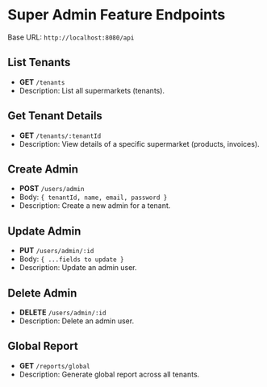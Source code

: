 # Super Admin Feature Endpoints

Base URL: `http://localhost:8080/api`

## List Tenants
- **GET** `/tenants`
- Description: List all supermarkets (tenants).

## Get Tenant Details
- **GET** `/tenants/:tenantId`
- Description: View details of a specific supermarket (products, invoices).

## Create Admin
- **POST** `/users/admin`
- Body: `{ tenantId, name, email, password }`
- Description: Create a new admin for a tenant.

## Update Admin
- **PUT** `/users/admin/:id`
- Body: `{ ...fields to update }`
- Description: Update an admin user.

## Delete Admin
- **DELETE** `/users/admin/:id`
- Description: Delete an admin user.

## Global Report
- **GET** `/reports/global`
- Description: Generate global report across all tenants.
